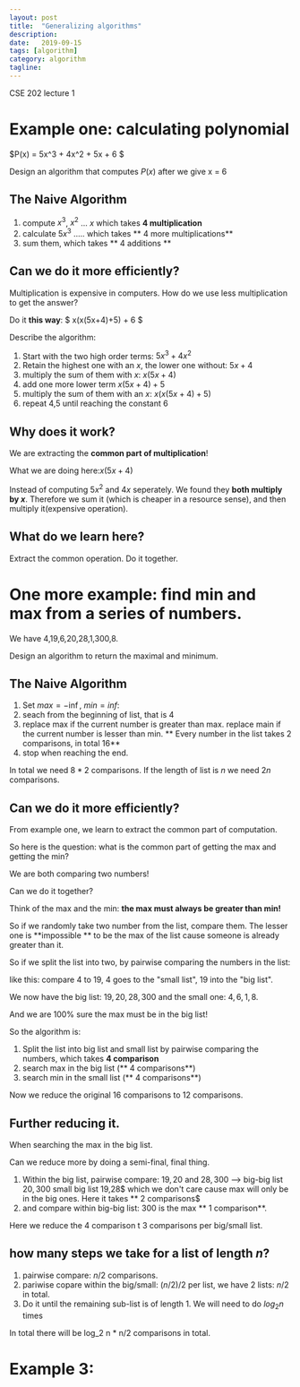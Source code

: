 ```yaml
---
layout: post
title:  "Generalizing algorithms"
description:
date:   2019-09-15
tags: [algorithm]
category: algorithm
tagline: 
---
```

CSE 202 lecture 1

# Example one: calculating polynomial

$P(x) = 5x^3 + 4x^2 + 5x + 6 $

Design an algorithm that computes $P(x)$ after we give x = 6

## The Naive Algorithm

1. compute $x^3$, $x^2$ ... $x$ which takes **4 multiplication**
2. calculate $5 x^3$ ..... which takes ** 4 more multiplications**
3. sum them, which takes ** 4 additions **

## Can we do it more efficiently?

Multiplication is expensive in computers. How do we use less multiplication to get the answer?

Do it **this way**: $ x(x(5x+4)+5) + 6 $

Describe the algorithm:
1. Start with the two high order terms: $5x^3 + 4x^2$
2. Retain the highest one with an $x$, the lower one without: $5x + 4$
3. multiply the sum of them with $x$: $x(5x + 4)$
4. add one more lower term $x(5x+4) + 5$
5. multiply the sum of them with an $x$: $x(x(5x+4) + 5)$
6. repeat 4,5 until reaching the constant $6$

## Why does it work?

We are extracting the **common part of multiplication**!

What we are doing here:$x(5x + 4)$

Instead of computing $5x^2$ and $4x$ seperately. We found they **both multiply by $x$**. Therefore we sum it (which is cheaper in a resource sense), and then multiply it(expensive operation).

## What do we learn here?

Extract the common operation. Do it together.

# One more example: find min and max from a series of numbers.

We have 4,19,6,20,28,1,300,8.

Design an algorithm to return the maximal and minimum.

## The Naive Algorithm
1. Set $max = -\inf$, $min = inf$: 
2. seach from the beginning of list, that is $4$
3. replace max if the current number is greater than max. replace main if the current number is lesser than min. ** Every number in the list takes 2 comparisons, in total 16**
4. stop when reaching the end.

In total we need $8*2$ comparisons. If the length of list is $n$ we need $2n$ comparisons.

## Can we do it more efficiently?

From example one, we learn to extract the common part of computation.

So here is the question: what is the common part of getting the max and getting the min?

We are both comparing two numbers!

Can we do it together?

Think of the max and the min: **the max must always be greater than min!**

So if we randomly take two number from the list, compare them. The lesser one is **impossible ** to be the max of the list cause someone is already greater than it.

So if we split the list into two, by pairwise comparing the numbers in the list:

like this: compare 4 to 19, 4 goes to the "small list", 19 into the "big list".

We now have the big list: $19, 20, 28, 300$ and the small one: $4,6,1,8$. 

And we are 100% sure the max must be in the big list!

So the algorithm is:
1. Split the list into big list and small list by pairwise comparing the numbers, which takes **4 comparison**
2. search max in the big list (** 4 comparisons**)
3. search min in the small list (** 4 comparisons**)

Now we reduce the original 16 comparisons to 12 comparisons.

## Further reducing it.

When searching the max in the big list.

Can we reduce more by doing a semi-final, final thing.

1. Within the big list, pairwise compare: $19, 20$ and $28, 300$ --> big-big list $20, 300$ small big list 19,28$ which we don't care cause max will only be in the big ones. Here it takes ** 2 comparisons$
2. and compare within big-big list: 300 is the max ** 1 comparison**.

Here we reduce the 4 comparison t 3 comparisons per big/small list.

## how many steps we take for a list of length $n$?

1. pairwise compare: $n/2$ comparisons.
2. pariwise copare within the big/small: $(n/2)/2$ per list, we have 2 lists: $n/2$ in total.
3. Do it until the remaining sub-list is of length 1. We will need to do $log_2 n$ times

In total there will be log_2 n * n/2 comparisons in total.

# Example 3: